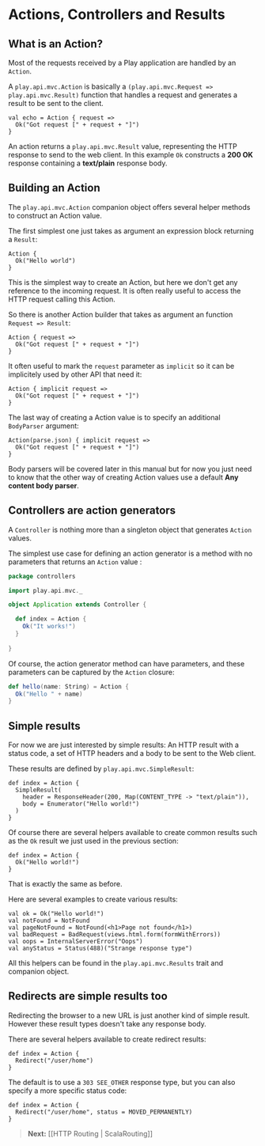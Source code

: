 # Actions, Controllers and Results

## What is an Action?

Most of the requests received by a Play application are handled by an `Action`. 

A `play.api.mvc.Action` is basically a `(play.api.mvc.Request => play.api.mvc.Result)` function that handles a request and generates a result to be sent to the client.

```
val echo = Action { request =>
  Ok("Got request [" + request + "]")
}
```

An action returns a `play.api.mvc.Result` value, representing the HTTP response to send to the web client. In this example `Ok` constructs a **200 OK** response containing a **text/plain** response body.

## Building an Action

The `play.api.mvc.Action` companion object offers several helper methods to construct an Action value. 

The first simplest one just takes as argument an expression block returning a `Result`:

```
Action {
  Ok("Hello world")
}
```

This is the simplest way to create an Action, but here we don't get any reference to the incoming request. It is often really useful to access the HTTP request calling this Action. 

So there is another Action builder that takes as argument an function `Request => Result`:

```
Action { request =>
  Ok("Got request [" + request + "]")
}
```

It often useful to mark the `request` parameter as `implicit` so it can be implicitely used by other API that need it:

```
Action { implicit request =>
  Ok("Got request [" + request + "]")
}
```

The last way of creating a Action value is to specify an additional `BodyParser` argument:

```
Action(parse.json) { implicit request =>
  Ok("Got request [" + request + "]")
}
```

Body parsers will be covered later in this manual but for now you just need to know that the other way of creating Action values use a default **Any content body parser**.

## Controllers are action generators

A `Controller` is nothing more than a singleton object that generates `Action` values. 

The simplest use case for defining an action generator is a method with no parameters that returns an `Action` value	:

```scala
package controllers

import play.api.mvc._

object Application extends Controller {

  def index = Action {
    Ok("It works!")
  }
    
}
```

Of course, the action generator method can have parameters, and these parameters can be captured by the `Action` closure:

```scala
def hello(name: String) = Action {
  Ok("Hello " + name)
}
```

## Simple results

For now we are just interested by simple results: An HTTP result with a status code, a set of HTTP headers and a body to be sent to the Web client.

These results are defined by `play.api.mvc.SimpleResult`:

```
def index = Action {
  SimpleResult(
    header = ResponseHeader(200, Map(CONTENT_TYPE -> "text/plain")), 
    body = Enumerator("Hello world!")
  )
}
```

Of course there are several helpers available to create common results such as the `Ok` result we just used in the previous section:

```
def index = Action {
  Ok("Hello world!")
}
```

That is exactly the same as before.

Here are several examples to create various results:

```
val ok = Ok("Hello world!")
val notFound = NotFound
val pageNotFound = NotFound(<h1>Page not found</h1>)
val badRequest = BadRequest(views.html.form(formWithErrors))
val oops = InternalServerError("Oops")
val anyStatus = Status(488)("Strange response type")
```

All this helpers can be found in the `play.api.mvc.Results` trait and companion object.

## Redirects are simple results too

Redirecting the browser to a new URL is just another kind of simple result. However these result types doesn't take any response body.

There are several helpers available to create redirect results:

```
def index = Action {
  Redirect("/user/home")
}
```

The default is to use a `303 SEE_OTHER` response type, but you can also specify a more specific status code:

```
def index = Action {
  Redirect("/user/home", status = MOVED_PERMANENTLY)
}
```

> **Next:** [[HTTP Routing | ScalaRouting]]


